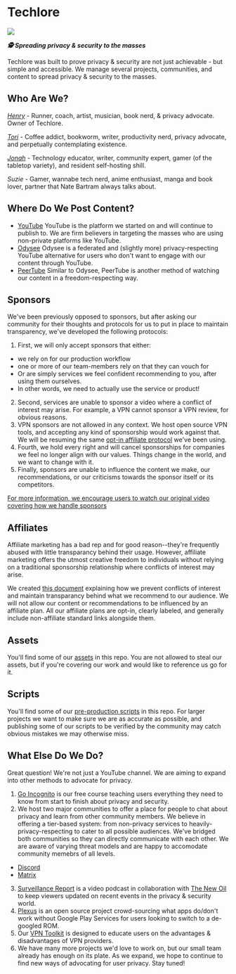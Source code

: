 # Techlore
<img src="https://github.com/techlore/channel-content/blob/master/Assets/2022%20Cover%20Art.jpg">

***🕵️ Spreading privacy & security to the masses***

Techlore was built to prove privacy & security are not just achievable - but simple and accessible. We manage several projects, communities, and content to spread privacy & security to the masses.

## Who Are We?
[*Henry*](https://hen.omg.lol/) - Runner, coach, artist, musician, book nerd, & privacy advocate. Owner of Techlore.

[*Tori*](https://tori.omg.lol/) - Coffee addict, bookworm, writer, productivity nerd, privacy advocate, and perpetually contemplating existence.

[*Jonah*](https://jonah.omg.lol/) - Technology educator, writer, community expert, gamer (of the tabletop variety), and resident self-hosting shill.

*Suzie* - Gamer, wannabe tech nerd, anime enthusiast, manga and book lover, partner that Nate Bartram always talks about.

## Where Do We Post Content?

- [YouTube](https://youtube.com/techlore) YouTube is the platform we started on and will continue to publish to. We are firm believers in targeting the masses who are using non-private platforms like YouTube. 
- [Odysee](https://odysee.com/@techlore:3) Odysee is a federated and (slightly more) privacy-respecting YouTube alternative for users who don't want to engage with our content through YouTube.
- [PeerTube](https://bitcointv.com/c/techlore/videos) Similar to Odysee, PeerTube is another method of watching our content in a freedom-respecting way.

## Sponsors
We've been previously opposed to sponsors, but after asking our community for their thoughts and protocols for us to put in place to maintain transparency, we've developed the following protocols: 
1. First, we will only accept sponsors that either:
* we rely on for our production workflow
* one or more of our team-members rely on that they can vouch for
* Or are simply services we feel confident recommending to you, after using them ourselves.
* In other words, we need to actually use the service or product!
2. Second, services are unable to sponsor a video where a conflict of interest may arise. For example, a VPN cannot sponsor a VPN review, for obvious reasons.
3. VPN sponsors are not allowed in any context. We host open source VPN tools, and accepting any kind of sponsorship would work against that. We will be resuming the same [opt-in affiliate protocol](https://github.com/techlore/VPN-reviews#affiliate-plans--sponsorships) we've been using.
4. Fourth, we hold every right and will cancel sponsorships for companies we feel no longer align with our values. Things change in the world, and we want to change with it.
5. Finally, sponsors are unable to influence the content we make, our recommendations, or our criticisms towards the sponsor itself or its competitors.

[For more information, we encourage users to watch our original video covering how we handle sponsors](https://youtu.be/ZBO1Z7ixVis)


## Affiliates
Affiliate marketing has a bad rep and for good reason--they're frequently abused with little transparancy behind their usage. However, affiliate marketing offers the utmost creative freedom to individuals without relying on a traditional sponsorship relationship where conflicts of interest may arise.

We created [this document](https://github.com/techlore/channel-content/blob/master/affiliates.md) explaining how we prevent conflicts of interest and maintain transparancy behind what we recommend to our audience. We will not allow our content or recommendations to be influenced by an affiliate plan. All our affiliate plans are opt-in, clearly labeled, and generally include non-affiliate standard links alongside them.

## Assets
You'll find some of our [assets](https://github.com/techlore/channel-content/tree/master/Assets) in this repo. You are not allowed to steal our assets, but if you're covering our work and would like to reference us go for it. 

## Scripts
You'll find some of our [pre-production scripts](https://github.com/techlore/channel-content/tree/master/Scripts) in this repo. For larger projects we want to make sure we are as accurate as possible, and publishing some of our scripts to be verified by the community may catch obvious mistakes we may otherwise miss.

## What Else Do We Do?
Great question! We're not just a YouTube channel. We are aiming to expand into other methods to advocate for privacy. 
1. [Go Incognito](https://techlore.tech/goincognito) is our free course teaching users everything they need to know from start to finish about privacy and security.
2. We host two major communities to offer a place for people to chat about privacy and learn from other community members. We believe in offering a tier-based system: from non-privacy services to heavily-privacy-respecting to cater to all possible audiences. We've bridged both communities so they can directly communicate with each other. We are aware of varying threat models and are happy to accomodate community memebrs of all levels.
 * [Discord](https://discord.techlore.tech)
 * [Matrix](https://matrix.techlore.tech)


3. [Surveillance Report](https://surveillancereport.tech) is a video podcast in collaboration with [The New Oil](https://thenewoil.org) to keep viewers updated on recent events in the privacy & security world.
4. [Plexus](https://plexus.techlore.tech) is an open source project crowd-sourcing what apps do/don't work without Google Play Services for users looking to switch to a de-googled ROM.
5. Our [VPN Toolkit](https://techlore.tech/vpn) is designed to educate users on the advantages & disadvantages of VPN providers.
6. We have many more projects we'd love to work on, but our small team already has enough on its plate. As we expand, we hope to continue to find new ways of advocating for user privacy. Stay tuned!
